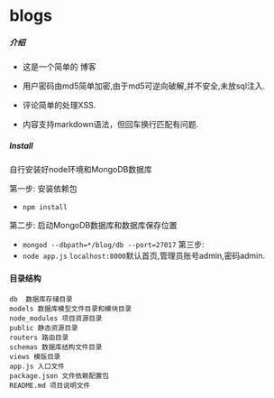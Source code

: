 # blogs

##### 介绍

* 这是一个简单的 博客

* 用户密码由md5简单加密,由于md5可逆向破解,并不安全,未放sql注入.

* 评论简单的处理XSS.

* 内容支持markdown语法，但回车换行匹配有问题.

##### Install

  自行安装好node环境和MongoDB数据库

  第一步: 安装依赖包

  * `npm install`

  第二步: 启动MongoDB数据库和数据库保存位置
  * `mongod --dbpath=*/blog/db --port=27017`
    第三步:
  * `node app.js`
    `localhost:8000`默认首页,管理员账号admin,密码admin.





 #### 目录结构

```
db  数据库存储目录
models 数据库模型文件目录和模块目录
node_modules 项目资源目录
public 静态资源目录
routers 路由目录
schemas 数据库结构文件目录
views 模版目录
app.js 入口文件
package.json 文件依赖配置包
README.md 项目说明文件
```

